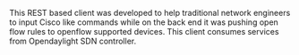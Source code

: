 This REST based client was developed to help traditional network engineers to input Cisco like commands while on the back end it was pushing open flow rules to openflow supported devices. This client consumes services from Opendaylight SDN controller. 
